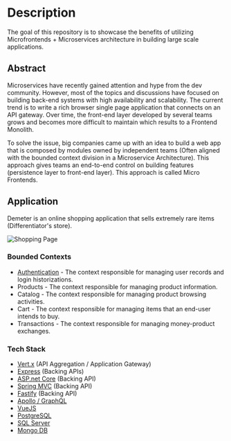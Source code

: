 # Description
The goal of this repository is to showcase the benefits of utilizing Microfrontends + Microservices architecture in building large scale applications.  

## Abstract

Microservices have recently gained attention and hype from the dev community. However, most of the topics and discussions have focused on building back-end systems with high availability and scalability. The current trend is to write a rich browser single page application that connects on an API gateway. Over time, the front-end layer developed by several teams grows and becomes more difficult to maintain which results to a Frontend Monolith.

To solve the issue, big companies came up with an idea to build a web app that is composed by modules owned by independent teams (Often aligned with the bounded context division in a Microservice Architecture). This approach gives teams an end-to-end control on building features (persistence layer to front-end layer). This approach is called Micro Frontends.

## Application

Demeter is an online shopping application that sells extremely rare items (Differentiator's store).

![Shopping Page](https://github.com/allanchua101/Microfrontends-POC/blob/master/docs/wireframes/Shopping%20Page.png)

### Bounded Contexts

- [Authentication](authentication/README.md) - The context responsible for managing user records and login historizations.
- Products - The context responsible for managing product information.
- Catalog - The context responsible for managing product browsing activities. 
- Cart - The context responsible for managing items that an end-user intends to buy.
- Transactions - The context responsible for managing money-product exchanges.

### Tech Stack

- [Vert.x](https://vertx.io) (API Aggregation / Application Gateway)
- [Express](https://expressjs.com) (Backing APIs)
- [ASP.net Core](https://docs.microsoft.com/en-us/aspnet/core/?view=aspnetcore-2.1) (Backing API)
- [Spring MVC](https://docs.spring.io/spring/docs/current/spring-framework-reference/web.html) (Backing API)
- [Fastify](https://www.fastify.io) (Backing API)
- [Apollo / GraphQL](https://www.apollographql.com) 
- [VueJS](https://vuejs.org)
- [PostgreSQL](https://www.postgresql.org)
- [SQL Server](https://www.microsoft.com/en-us/sql-server/sql-server-2016)
- [Mongo DB](https://www.mongodb.com)

